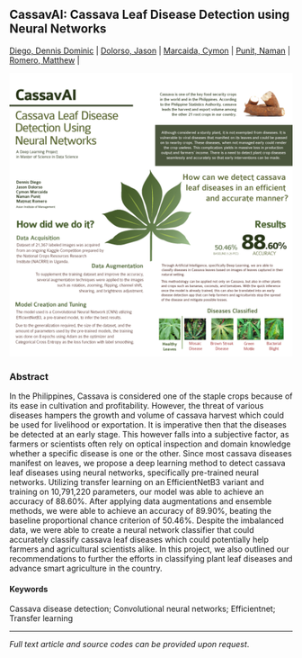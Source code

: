 ## CassavAI: Cassava Leaf Disease Detection using Neural Networks


[Diego, Dennis Dominic](https://www.linkedin.com/in/dennis-dominic-diego) | 
[Dolorso, Jason](https://www.linkedin.com/in/jasondolorso/) | 
[Marcaida, Cymon](https://www.linkedin.com/in/cymonmarcaida/) | 
[Punit, Naman](https://www.linkedin.com/in/naman-punit-42673319) | 
[Romero, Matthew](https://www.linkedin.com/in/matmatromero) | 

<img src="../images/Cassava.png">

### Abstract

In the Philippines, Cassava is considered one of the staple crops because of its ease in cultivation and profitability. However, the threat of various diseases hampers the growth and volume of cassava harvest which could be used for livelihood or exportation. It is imperative then that the diseases be detected at an early stage. This however falls into a subjective factor, as farmers or scientists often rely on optical inspection and domain knowledge whether a specific disease is one or the other. Since most cassava diseases manifest on leaves, we propose a deep learning method to detect cassava leaf diseases using neural networks, specifically pre-trained neural networks. Utilizing transfer learning on an EfficientNetB3 variant and training on 10,791,220 parameters, our model was able to achieve an accuracy of 88.60%. After applying data augmentations and ensemble methods, we were able to achieve an accuracy of 89.90%, beating the baseline proportional chance criterion of 50.46%. Despite the imbalanced data, we were able to create a neural network classifier that could accurately classify cassava leaf diseases which could potentially help farmers and agricultural scientists alike. In this project, we also outlined our recommendations to further the efforts in classifying plant leaf diseases and advance smart agriculture in the country.

#### Keywords

Cassava disease detection; Convolutional neural networks; Efficientnet; Transfer learning


---

*Full text article and source codes can be provided upon request*.


